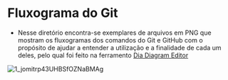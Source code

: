 # Fluxograma do Git

* Nesse diretório encontra-se exemplares de arquivos em PNG que mostram os fluxogramas dos comandos do Git e GitHub com o propósito de ajudar a entender a utilização e a finalidade de cada um deles, pelo qual foi feito na ferramento [Dia Diagram Editor](http://dia-installer.de/)

![1_jomitrp43UHBSfOZNaBMAg](https://user-images.githubusercontent.com/17755195/128590778-5140bc14-d5d7-40c4-9b63-aea81a347241.png)

